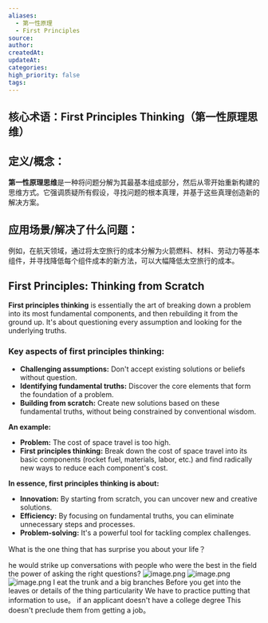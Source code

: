 ```yaml
---
aliases:
  - 第一性原理
  - First Principles
source: 
author: 
createdAt: 
updateAt: 
categories: 
high_priority: false
tags:
---
```

## 核心术语：First Principles Thinking（第一性原理思维）

## 定义/概念：
**第一性原理思维**是一种将问题分解为其最基本组成部分，然后从零开始重新构建的思维方式。它强调质疑所有假设，寻找问题的根本真理，并基于这些真理创造新的解决方案。

## 应用场景/解决了什么问题：
例如，在航天领域，通过将太空旅行的成本分解为火箭燃料、材料、劳动力等基本组件，并寻找降低每个组件成本的新方法，可以大幅降低太空旅行的成本。
## First Principles: Thinking from Scratch

**First principles thinking** is essentially the art of breaking down a problem into its most fundamental components, and then rebuilding it from the ground up. It's about questioning every assumption and looking for the underlying truths.  

### Key aspects of first principles thinking:

- **Challenging assumptions:** Don't accept existing solutions or beliefs without question.
- **Identifying fundamental truths:** Discover the core elements that form the foundation of a problem.  
- **Building from scratch:** Create new solutions based on these fundamental truths, without being constrained by conventional wisdom.

**An example:**

- **Problem:** The cost of space travel is too high.
- **First principles thinking:** Break down the cost of space travel into its basic components (rocket fuel, materials, labor, etc.) and find radically new ways to reduce each component's cost.

**In essence, first principles thinking is about:**

- **Innovation:** By starting from scratch, you can uncover new and creative solutions.
- **Efficiency:** By focusing on fundamental truths, you can eliminate unnecessary steps and processes.
- **Problem-solving:** It's a powerful tool for tackling complex challenges.  


What is the one thing that has surprise you about your life？

he would strike up conversations with people who were the best in the field
the power of asking the right questions?
![image.png](https://cdn.jsdelivr.net/gh/duanbiao2000/BlogGallery@main/picture/20240816171434.png)
![image.png](https://cdn.jsdelivr.net/gh/duanbiao2000/BlogGallery@main/picture/20240816171526.png)
![image.png](https://cdn.jsdelivr.net/gh/duanbiao2000/BlogGallery@main/picture/20240816171603.png)
I eat the trunk and a big branches Before you get into the leaves or details of the thing
particularity
We have to practice putting that information to use。
if an applicant doesn't  have a college degree This doesn't preclude them from getting a job。

